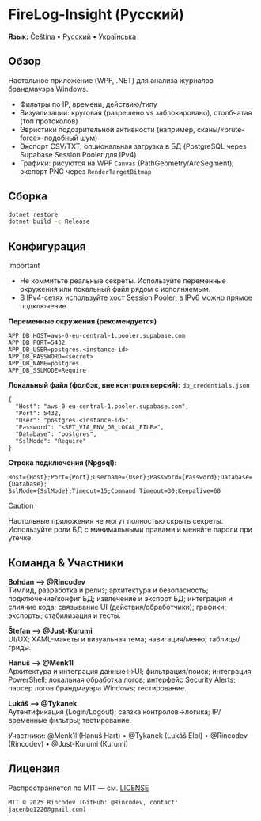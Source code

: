 
# FireLog-Insight (Русский)

**Язык:** [Čeština](../cs/index.md) • [Русский](../ru/index.md) • [Українська](../uk/index.md)

## Обзор
Настольное приложение (WPF, .NET) для анализа журналов брандмауэра Windows.
- Фильтры по IP, времени, действию/типу
- Визуализации: круговая (разрешено vs заблокировано), столбчатая (топ протоколов)
- Эвристики подозрительной активности (например, сканы/«brute-force»-подобный шум)
- Экспорт CSV/TXT; опциональная загрузка в БД (PostgreSQL через Supabase Session Pooler для IPv4)
- Графики: рисуются на WPF `Canvas` (PathGeometry/ArcSegment), экспорт PNG через `RenderTargetBitmap`

## Сборка
```bash
dotnet restore
dotnet build -c Release
```

## Конфигурация
> [!IMPORTANT]
> - Не коммитьте реальные секреты. Используйте переменные окружения или локальный файл рядом с исполняемым.  
> - В IPv4-сетях используйте хост Session Pooler; в IPv6 можно прямое подключение.

**Переменные окружения (рекомендуется)**
```
APP_DB_HOST=aws-0-eu-central-1.pooler.supabase.com
APP_DB_PORT=5432
APP_DB_USER=postgres.<instance-id>
APP_DB_PASSWORD=<secret>
APP_DB_NAME=postgres
APP_DB_SSLMODE=Require
```

**Локальный файл (фолбэк, вне контроля версий):** `db_credentials.json`
```
{
  "Host": "aws-0-eu-central-1.pooler.supabase.com",
  "Port": 5432,
  "User": "postgres.<instance-id>",
  "Password": "<SET_VIA_ENV_OR_LOCAL_FILE>",
  "Database": "postgres",
  "SslMode": "Require"
}
```

**Строка подключения (Npgsql):**
```
Host={Host};Port={Port};Username={User};Password={Password};Database={Database};
SslMode={SslMode};Timeout=15;Command Timeout=30;Keepalive=60
```

> [!CAUTION]
> Настольные приложения не могут полностью скрыть секреты. Используйте роли БД с минимальными правами и меняйте пароли при утечке.

## Команда & Участники
**Bohdan ——> @Rincodev**  
Тимлид, разработка и релиз; архитектура и безопасность; подключение/конфиг БД; извлечение и экспорт БД; интеграция и слияние кода; связывание UI (действия/обработчики); графики; экспорты; стабилизация и тесты.

**Štefan ——> @Just-Kurumi**  
UI/UX; XAML-макеты и визуальная тема; навигация/меню; таблицы/гриды.

**Hanuš ——> @Menk1l**  
Архитектура и интеграция данные↔UI; фильтрация/поиск; интеграция PowerShell; локальная обработка логов; интерфейс Security Alerts; парсер логов брандмауэра Windows; тестирование.

**Lukáš ——> @Tykanek**  
Аутентификация (Login/Logout); связка контролов→логика; IP/временные фильтры; тестирование.

Участники: @Menk1l (Hanuš Hart) • @Tykanek (Lukáš Elbl) • @Rincodev (Rincodev) • @Just-Kurumi (Kurumi)

## Лицензия
Распространяется по MIT — см. [LICENSE](../../LICENSE)
```
MIT © 2025 Rincodev (GitHub: @Rincodev, contact: jacenbo1226@gmail.com)
```
